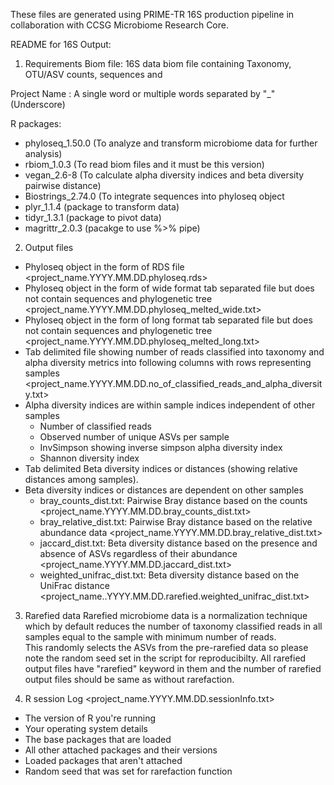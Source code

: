 These files are generated using PRIME-TR 16S production pipeline in collaboration with CCSG Microbiome Research Core. 

README for 16S Output:

1. Requirements 
Biom file: 16S data biom file containing Taxonomy, OTU/ASV counts, sequences and 

Project Name : A single word or multiple words separated by "_" (Underscore)

R packages:
- phyloseq_1.50.0 (To analyze and transform microbiome data for further analysis)
- rbiom_1.0.3 (To read biom files and it must be this version)
- vegan_2.6-8 (To calculate alpha diversity indices and beta diversity pairwise distance)
- Biostrings_2.74.0 (To integrate sequences into phyloseq object
- plyr_1.1.4 (package to transform data)
- tidyr_1.3.1 (package to pivot data)
- magrittr_2.0.3 (pacakge to use %>% pipe)

2. Output files 
- Phyloseq object in the form of RDS file <project_name.YYYY.MM.DD.phyloseq.rds>
- Phyloseq object in the form of wide format tab separated file but does not contain sequences and phylogenetic tree <project_name.YYYY.MM.DD.phyloseq_melted_wide.txt>
- Phyloseq object in the form of long format tab separated file but does not contain sequences and phylogenetic tree <project_name.YYYY.MM.DD.phyloseq_melted_long.txt>
- Tab delimited file showing number of reads classified into taxonomy and alpha diversity metrics into following columns with rows representing samples <project_name.YYYY.MM.DD.no_of_classified_reads_and_alpha_diversity.txt>
- Alpha diversity indices are within sample indices independent of other samples
	- Number of classified reads 
	- Observed number of unique ASVs per sample 
	- InvSimpson showing inverse simpson alpha diversity index
	- Shannon diversity index
- Tab delimited Beta diversity indices or distances (showing relative distances among samples).
- Beta diversity indices or distances are dependent on other samples
	- bray_counts_dist.txt: Pairwise Bray distance based on the counts  <project_name.YYYY.MM.DD.bray_counts_dist.txt>
	- bray_relative_dist.txt: Pairwise Bray distance based on the relative abundance data <project_name.YYYY.MM.DD.bray_relative_dist.txt>
	- jaccard_dist.txt: Beta diversity distance based on the presence and absence of ASVs regardless of their abundance <project_name.YYYY.MM.DD.jaccard_dist.txt>
	- weighted_unifrac_dist.txt: Beta diversity distance based on the UniFrac distance <project_name..YYYY.MM.DD.rarefied.weighted_unifrac_dist.txt>

3. Rarefied data
Rarefied microbiome data is a normalization technique which by default reduces the number of taxonomy classified reads in all samples equal to the sample with minimum number of reads.  
This randomly selects the ASVs from the pre-rarefied data so please note the random seed set in the script for reproducibilty.
All rarefied output files have "rarefied" keyword in them and the number of rarefied output files should be same as without rarefaction.


4. R session Log <project_name.YYYY.MM.DD.sessionInfo.txt>
- The version of R you're running
- Your operating system details
- The base packages that are loaded
- All other attached packages and their versions
- Loaded packages that aren't attached
- Random seed that was set for rarefaction function 

